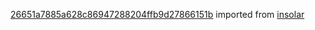 [26651a7885a628c86947288204ffb9d27866151b](https://github.com/insolar/insolar/commit/26651a7885a628c86947288204ffb9d27866151b) imported from [insolar](https://github.com/insolar/insolar)
